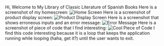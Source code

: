 Hi, Welcome to My Library of Classic Literature of Spanish Books
Here is a screenshot of my homescreen: 
![Home Screen](https://github.com/user-attachments/assets/c894164c-fc8d-4d1b-a9e5-6a2e92b31322)
Here is a screenshot of product display screen: 
![Product Display Screen](https://github.com/user-attachments/assets/61e5808c-7255-4019-bfaa-b19a4e20d5b1)
Here is a screenshot that shows erroneous inputs and an error message:
![Error Message](https://github.com/user-attachments/assets/44d507ce-5d41-41cf-8996-214dd2bc5d5c)
Here is a screenshot of piece of code that I find interesting: 
![Cool Piece of Code](https://github.com/user-attachments/assets/35d05afb-eaf0-47b0-beb8-309c965255f1)
I find this code interesting because it is a loop that keeps the application running while looping (haha, get it?) until the user wants to exit.
